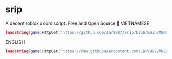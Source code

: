 # srip
A decent roblox doors script. Free and Open Source 🥶
VIETNAMESE
```lua
loadstring(game:HttpGet("https://github.com/Jar9987/Srip/blob/main/MNHUBV1ENG"))() ```KEYLESS```
```
ENGLISH
```lua
loadstring(game:HttpGet("https://raw.githubusercontent.com/Jar9987/MNEV/refs/heads/main/MAIN.LUA"))() ```KEYLESS```
```
